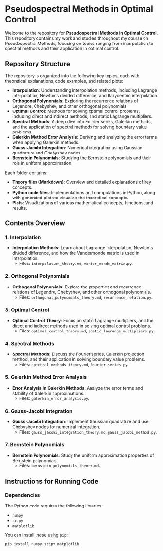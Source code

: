 # Pseudospectral Methods in Optimal Control

Welcome to the repository for **Pseudospectral Methods in Optimal Control**. This repository contains my work and studies throughout my course on Pseudospectral Methods, focusing on topics ranging from interpolation to spectral methods and their application in optimal control.

## Repository Structure

The repository is organized into the following key topics, each with theoretical explanations, code examples, and related plots:

- **Interpolation**: Understanding interpolation methods, including Lagrange interpolation, Newton's divided difference, and Barycentric interpolation.
- **Orthogonal Polynomials**: Exploring the recurrence relations of Legendre, Chebyshev, and other orthogonal polynomials.
- **Optimal Control**: Methods for solving optimal control problems, including direct and indirect methods, and static Lagrange multipliers.
- **Spectral Methods**: A deep dive into Fourier series, Galerkin methods, and the application of spectral methods for solving boundary value problems.
- **Galerkin Method Error Analysis**: Deriving and analyzing the error terms when applying Galerkin methods.
- **Gauss-Jacobi Integration**: Numerical integration using Gaussian quadrature and Chebyshev nodes.
- **Bernstein Polynomials**: Studying the Bernstein polynomials and their role in uniform approximation.

Each folder contains:
- **Theory files (Markdown)**: Overview and detailed explanations of key concepts.
- **Python code files**: Implementations and computations in Python, along with generated plots to visualize the theoretical concepts.
- **Plots**: Visualizations of various mathematical concepts, functions, and results.

## Contents Overview

### 1. Interpolation
- **Interpolation Methods**: Learn about Lagrange interpolation, Newton's divided difference, and how the Vandermonde matrix is used in interpolation.  
  - Files: `interpolation_theory.md`, `vander_monde_matrix.py`.

### 2. Orthogonal Polynomials
- **Orthogonal Polynomials**: Explore the properties and recurrence relations of Legendre, Chebyshev, and other orthogonal polynomials.  
  - Files: `orthogonal_polynomials_theory.md`, `recurrence_relation.py`.

### 3. Optimal Control
- **Optimal Control Theory**: Focus on static Lagrange multipliers, and the direct and indirect methods used in solving optimal control problems.  
  - Files: `optimal_control_theory.md`, `static_lagrange_multipliers.py`.

### 4. Spectral Methods
- **Spectral Methods**: Discuss the Fourier series, Galerkin projection method, and their application in solving boundary value problems.  
  - Files: `spectral_methods_theory.md`, `fourier_series.py`.

### 5. Galerkin Method Error Analysis
- **Error Analysis in Galerkin Methods**: Analyze the error terms and stability of Galerkin approximations.  
  - Files: `galerkin_error_analysis.py`.

### 6. Gauss-Jacobi Integration
- **Gauss-Jacobi Integration**: Implement Gaussian quadrature and use Chebyshev nodes for numerical integration.  
  - Files: `gauss_jacobi_integration_theory.md`, `gauss_jacobi_method.py`.

### 7. Bernstein Polynomials
- **Bernstein Polynomials**: Study the uniform approximation properties of Bernstein polynomials.  
  - Files: `bernstein_polynomials_theory.md`.

## Instructions for Running Code

### Dependencies
The Python code requires the following libraries:
- `numpy`
- `scipy`
- `matplotlib`

You can install these using `pip`:

```bash
pip install numpy scipy matplotlib
